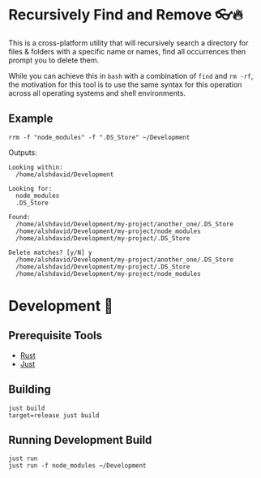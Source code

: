 # Recursively Find and Remove 👓🔥

This is a cross-platform utility that will recursively search a directory for files & folders with a specific name or names, find all occurrences then prompt you to delete them.

While you can achieve this in `bash` with a combination of `find` and `rm -rf`, the motivation for this tool is to use the same syntax for this operation across all operating systems and shell environments.

## Example

```
rrm -f "node_modules" -f ".DS_Store" ~/Development
```

Outputs:
```
Looking within:
  /home/alshdavid/Development

Looking for:
  node_modules
  .DS_Store

Found:
  /home/alshdavid/Development/my-project/another_one/.DS_Store
  /home/alshdavid/Development/my-project/node_modules
  /home/alshdavid/Development/my-project/.DS_Store

Delete matches? [y/N] y
  /home/alshdavid/Development/my-project/another_one/.DS_Store
  /home/alshdavid/Development/my-project/.DS_Store
  /home/alshdavid/Development/my-project/node_modules
```

# Development 🧩

## Prerequisite Tools

- [Rust](https://rustup.rs/)
- [Just](https://github.com/casey/just)

## Building

```
just build
target=release just build
```

## Running Development Build

```
just run
just run -f node_modules ~/Development
```